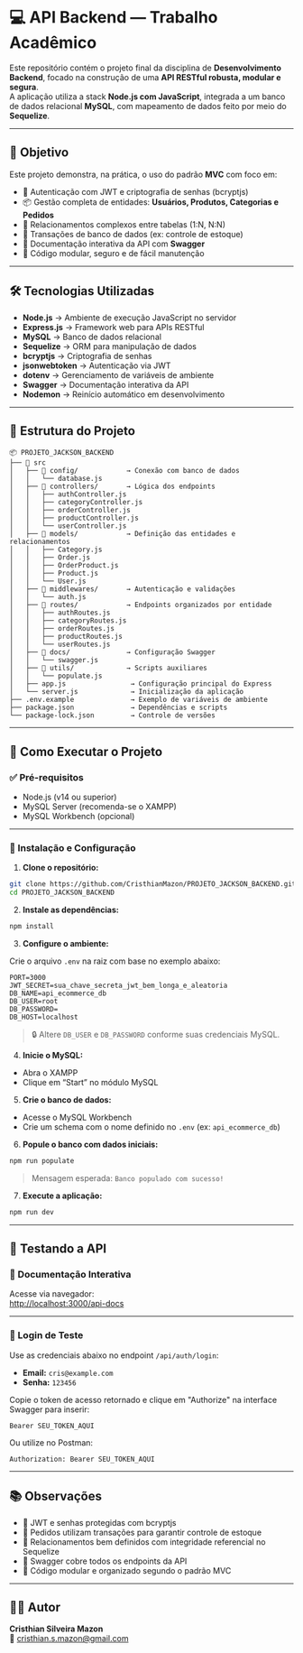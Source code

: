 # 💻 API Backend — Trabalho Acadêmico

Este repositório contém o projeto final da disciplina de **Desenvolvimento Backend**, focado na construção de uma **API RESTful robusta, modular e segura**.  
A aplicação utiliza a stack **Node.js com JavaScript**, integrada a um banco de dados relacional **MySQL**, com mapeamento de dados feito por meio do **Sequelize**.

---

## 📌 Objetivo

Este projeto demonstra, na prática, o uso do padrão **MVC** com foco em:

- 🔐 Autenticação com JWT e criptografia de senhas (bcryptjs)  
- 📦 Gestão completa de entidades: **Usuários, Produtos, Categorias e Pedidos**  
- 🔄 Relacionamentos complexos entre tabelas (1:N, N:N)  
- 🧾 Transações de banco de dados (ex: controle de estoque)  
- 📘 Documentação interativa da API com **Swagger**  
- 🧱 Código modular, seguro e de fácil manutenção

---

## 🛠️ Tecnologias Utilizadas

- **Node.js** → Ambiente de execução JavaScript no servidor  
- **Express.js** → Framework web para APIs RESTful  
- **MySQL** → Banco de dados relacional  
- **Sequelize** → ORM para manipulação de dados  
- **bcryptjs** → Criptografia de senhas  
- **jsonwebtoken** → Autenticação via JWT  
- **dotenv** → Gerenciamento de variáveis de ambiente  
- **Swagger** → Documentação interativa da API  
- **Nodemon** → Reinício automático em desenvolvimento

---

## 📁 Estrutura do Projeto

```text
📦 PROJETO_JACKSON_BACKEND
├── 📁 src
│   ├── 📁 config/            → Conexão com banco de dados
│   │   └── database.js
│   ├── 📁 controllers/       → Lógica dos endpoints
│   │   ├── authController.js
│   │   ├── categoryController.js
│   │   ├── orderController.js
│   │   ├── productController.js
│   │   └── userController.js
│   ├── 📁 models/            → Definição das entidades e relacionamentos
│   │   ├── Category.js
│   │   ├── Order.js
│   │   ├── OrderProduct.js
│   │   ├── Product.js
│   │   └── User.js
│   ├── 📁 middlewares/       → Autenticação e validações
│   │   └── auth.js
│   ├── 📁 routes/            → Endpoints organizados por entidade
│   │   ├── authRoutes.js
│   │   ├── categoryRoutes.js
│   │   ├── orderRoutes.js
│   │   ├── productRoutes.js
│   │   └── userRoutes.js
│   ├── 📁 docs/              → Configuração Swagger
│   │   └── swagger.js
│   ├── 📁 utils/             → Scripts auxiliares
│   │   └── populate.js
│   ├── app.js                → Configuração principal do Express
│   └── server.js             → Inicialização da aplicação
├── .env.example              → Exemplo de variáveis de ambiente
├── package.json              → Dependências e scripts
└── package-lock.json         → Controle de versões
```

---

## 🚀 Como Executar o Projeto

### ✅ Pré-requisitos

- Node.js (v14 ou superior)  
- MySQL Server (recomenda-se o XAMPP)  
- MySQL Workbench (opcional)

---

### 🧰 Instalação e Configuração

1. **Clone o repositório:**

```bash
git clone https://github.com/CristhianMazon/PROJETO_JACKSON_BACKEND.git
cd PROJETO_JACKSON_BACKEND
```

2. **Instale as dependências:**

```bash
npm install
```

3. **Configure o ambiente:**

Crie o arquivo `.env` na raiz com base no exemplo abaixo:

```env
PORT=3000
JWT_SECRET=sua_chave_secreta_jwt_bem_longa_e_aleatoria
DB_NAME=api_ecommerce_db
DB_USER=root
DB_PASSWORD=
DB_HOST=localhost
```

> 🔒 Altere `DB_USER` e `DB_PASSWORD` conforme suas credenciais MySQL.

4. **Inicie o MySQL:**

- Abra o XAMPP  
- Clique em “Start” no módulo MySQL

5. **Crie o banco de dados:**

- Acesse o MySQL Workbench  
- Crie um schema com o nome definido no `.env` (ex: `api_ecommerce_db`)

6. **Popule o banco com dados iniciais:**

```bash
npm run populate
```

> Mensagem esperada: `Banco populado com sucesso!`

7. **Execute a aplicação:**

```bash
npm run dev
```

---

## 🧪 Testando a API

### 📘 Documentação Interativa

Acesse via navegador:  
[http://localhost:3000/api-docs](http://localhost:3000/api-docs)

---

### 🔐 Login de Teste

Use as credenciais abaixo no endpoint `/api/auth/login`:

- **Email:** `cris@example.com`  
- **Senha:** `123456`

Copie o token de acesso retornado e clique em "Authorize" na interface Swagger para inserir:

```
Bearer SEU_TOKEN_AQUI
```

Ou utilize no Postman:

```
Authorization: Bearer SEU_TOKEN_AQUI
```

---

## 📚 Observações

- 🔐 JWT e senhas protegidas com bcryptjs  
- 🔁 Pedidos utilizam transações para garantir controle de estoque  
- 🔗 Relacionamentos bem definidos com integridade referencial no Sequelize  
- 📘 Swagger cobre todos os endpoints da API  
- 🧹 Código modular e organizado segundo o padrão MVC

---

## 👨‍💻 Autor

**Cristhian Silveira Mazon**  
📧 [cristhian.s.mazon@gmail.com](mailto:cristhian.s.mazon@gmail.com)
